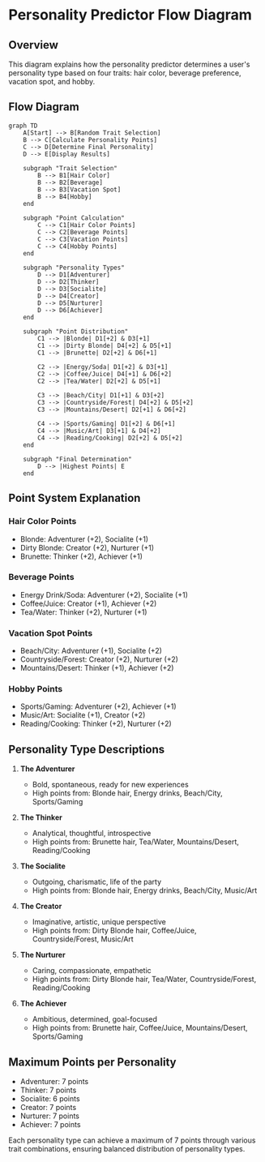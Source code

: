 # Personality Predictor Flow Diagram

## Overview
This diagram explains how the personality predictor determines a user's personality type based on four traits: hair color, beverage preference, vacation spot, and hobby.

## Flow Diagram

```mermaid
graph TD
    A[Start] --> B[Random Trait Selection]
    B --> C[Calculate Personality Points]
    C --> D[Determine Final Personality]
    D --> E[Display Results]

    subgraph "Trait Selection"
        B --> B1[Hair Color]
        B --> B2[Beverage]
        B --> B3[Vacation Spot]
        B --> B4[Hobby]
    end

    subgraph "Point Calculation"
        C --> C1[Hair Color Points]
        C --> C2[Beverage Points]
        C --> C3[Vacation Points]
        C --> C4[Hobby Points]
    end

    subgraph "Personality Types"
        D --> D1[Adventurer]
        D --> D2[Thinker]
        D --> D3[Socialite]
        D --> D4[Creator]
        D --> D5[Nurturer]
        D --> D6[Achiever]
    end

    subgraph "Point Distribution"
        C1 --> |Blonde| D1[+2] & D3[+1]
        C1 --> |Dirty Blonde| D4[+2] & D5[+1]
        C1 --> |Brunette| D2[+2] & D6[+1]

        C2 --> |Energy/Soda| D1[+2] & D3[+1]
        C2 --> |Coffee/Juice| D4[+1] & D6[+2]
        C2 --> |Tea/Water| D2[+2] & D5[+1]

        C3 --> |Beach/City| D1[+1] & D3[+2]
        C3 --> |Countryside/Forest| D4[+2] & D5[+2]
        C3 --> |Mountains/Desert| D2[+1] & D6[+2]

        C4 --> |Sports/Gaming| D1[+2] & D6[+1]
        C4 --> |Music/Art| D3[+1] & D4[+2]
        C4 --> |Reading/Cooking| D2[+2] & D5[+2]
    end

    subgraph "Final Determination"
        D --> |Highest Points| E
    end
```

## Point System Explanation

### Hair Color Points
- Blonde: Adventurer (+2), Socialite (+1)
- Dirty Blonde: Creator (+2), Nurturer (+1)
- Brunette: Thinker (+2), Achiever (+1)

### Beverage Points
- Energy Drink/Soda: Adventurer (+2), Socialite (+1)
- Coffee/Juice: Creator (+1), Achiever (+2)
- Tea/Water: Thinker (+2), Nurturer (+1)

### Vacation Spot Points
- Beach/City: Adventurer (+1), Socialite (+2)
- Countryside/Forest: Creator (+2), Nurturer (+2)
- Mountains/Desert: Thinker (+1), Achiever (+2)

### Hobby Points
- Sports/Gaming: Adventurer (+2), Achiever (+1)
- Music/Art: Socialite (+1), Creator (+2)
- Reading/Cooking: Thinker (+2), Nurturer (+2)

## Personality Type Descriptions

1. **The Adventurer**
   - Bold, spontaneous, ready for new experiences
   - High points from: Blonde hair, Energy drinks, Beach/City, Sports/Gaming

2. **The Thinker**
   - Analytical, thoughtful, introspective
   - High points from: Brunette hair, Tea/Water, Mountains/Desert, Reading/Cooking

3. **The Socialite**
   - Outgoing, charismatic, life of the party
   - High points from: Blonde hair, Energy drinks, Beach/City, Music/Art

4. **The Creator**
   - Imaginative, artistic, unique perspective
   - High points from: Dirty Blonde hair, Coffee/Juice, Countryside/Forest, Music/Art

5. **The Nurturer**
   - Caring, compassionate, empathetic
   - High points from: Dirty Blonde hair, Tea/Water, Countryside/Forest, Reading/Cooking

6. **The Achiever**
   - Ambitious, determined, goal-focused
   - High points from: Brunette hair, Coffee/Juice, Mountains/Desert, Sports/Gaming

## Maximum Points per Personality
- Adventurer: 7 points
- Thinker: 7 points
- Socialite: 6 points
- Creator: 7 points
- Nurturer: 7 points
- Achiever: 7 points

Each personality type can achieve a maximum of 7 points through various trait combinations, ensuring balanced distribution of personality types. 